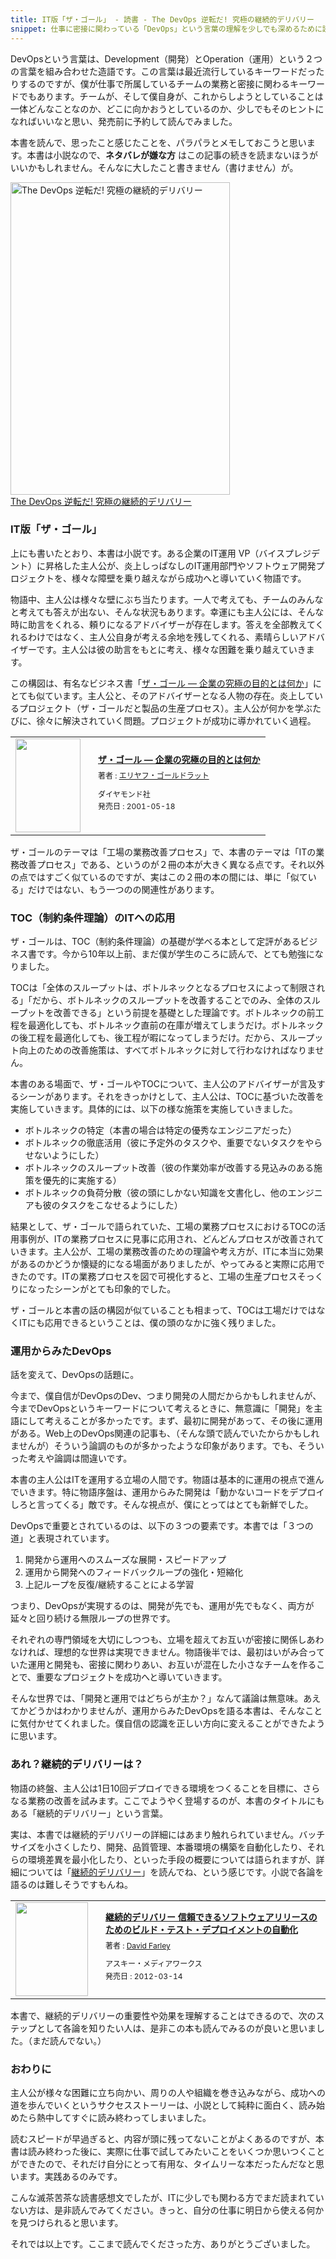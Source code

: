 ```yaml
---
title: IT版「ザ・ゴール」 - 読書 - The DevOps 逆転だ! 究極の継続的デリバリー
snippet: 仕事に密接に関わっている「DevOps」という言葉の理解を少しでも深めるために読んでみました。
---
```


DevOpsという言葉は、Development（開発）とOperation（運用）という２つの言葉を組み合わせた造語です。この言葉は最近流行しているキーワードだったりするのですが、僕が仕事で所属しているチームの業務と密接に関わるキーワードでもあります。チームが、そして僕自身が、これからしようとしていることは一体どんなことなのか、どこに向かおうとしているのか、少しでもそのヒントになればいいなと思い、発売前に予約して読んでみました。

本書を読んで、思ったこと感じたことを、パラパラとメモしておこうと思います。本書は小説なので、**ネタバレが嫌な方** はこの記事の続きを読まないほうがいいかもしれません。そんなに大したこと書きません（書けません）が。

<a href="http://www.amazon.co.jp/The-DevOps-%E9%80%86%E8%BB%A2%E3%81%A0-%E7%A9%B6%E6%A5%B5%E3%81%AE%E7%B6%99%E7%B6%9A%E7%9A%84%E3%83%87%E3%83%AA%E3%83%90%E3%83%AA%E3%83%BC-%E3%82%B8%E3%83%BC%E3%83%B3%E3%83%BB%E3%82%AD%E3%83%A0/dp/4822285359%3FSubscriptionId%3D0AVSM5SVKRWTFMG7ZR82%26tag%3Dcreativestylekadoppe-22%26linkCode%3Dxm2%26camp%3D2025%26creative%3D165953%26creativeASIN%3D4822285359" target="_blank" title="The DevOps 逆転だ!    究極の継続的デリバリー"><img src="http://ecx.images-amazon.com/images/I/51hWpndWaTL.jpg" width="351" height="500" alt="The DevOps 逆転だ!    究極の継続的デリバリー" /><br>The DevOps 逆転だ! 究極の継続的デリバリー </a>

### IT版「ザ・ゴール」

上にも書いたとおり、本書は小説です。ある企業のIT運用 VP（バイスプレジデント）に昇格した主人公が、炎上しっぱなしのIT運用部門やソフトウェア開発プロジェクトを、様々な障壁を乗り越えながら成功へと導いていく物語です。

物語中、主人公は様々な壁にぶち当たります。一人で考えても、チームのみんなと考えても答えが出ない、そんな状況もあります。幸運にも主人公には、そんな時に助言をくれる、頼りになるアドバイザーが存在します。答えを全部教えてくれるわけではなく、主人公自身が考える余地を残してくれる、素晴らしいアドバイザーです。主人公は彼の助言をもとに考え、様々な困難を乗り越えていきます。

この構図は、有名なビジネス書「[ザ・ゴール ― 企業の究極の目的とは何か](http://www.amazon.co.jp/%E3%82%B6%E3%83%BB%E3%82%B4%E3%83%BC%E3%83%AB-%E2%80%95-%E4%BC%81%E6%A5%AD%E3%81%AE%E7%A9%B6%E6%A5%B5%E3%81%AE%E7%9B%AE%E7%9A%84%E3%81%A8%E3%81%AF%E4%BD%95%E3%81%8B-%E3%82%A8%E3%83%AA%E3%83%A4%E3%83%95%E3%83%BB%E3%82%B4%E3%83%BC%E3%83%AB%E3%83%89%E3%83%A9%E3%83%83%E3%83%88/dp/4478420408%3FSubscriptionId%3D0AVSM5SVKRWTFMG7ZR82%26tag%3Dcreativestylekadoppe-22%26linkCode%3Dxm2%26camp%3D2025%26creative%3D165953%26creativeASIN%3D4478420408)」にとても似ています。主人公と、そのアドバイザーとなる人物の存在。炎上しているプロジェクト（ザ・ゴールだと製品の生産プロセス）。主人公が何かを学ぶたびに、徐々に解決されていく問題。プロジェクトが成功に導かれていく過程。

<div class="booklog_html"><table><tr><td class="booklog_html_image"><a href="http://www.amazon.co.jp/%E3%82%B6%E3%83%BB%E3%82%B4%E3%83%BC%E3%83%AB-%E2%80%95-%E4%BC%81%E6%A5%AD%E3%81%AE%E7%A9%B6%E6%A5%B5%E3%81%AE%E7%9B%AE%E7%9A%84%E3%81%A8%E3%81%AF%E4%BD%95%E3%81%8B-%E3%82%A8%E3%83%AA%E3%83%A4%E3%83%95%E3%83%BB%E3%82%B4%E3%83%BC%E3%83%AB%E3%83%89%E3%83%A9%E3%83%83%E3%83%88/dp/4478420408%3FSubscriptionId%3D0AVSM5SVKRWTFMG7ZR82%26tag%3Dcreativestylekadoppe-22%26linkCode%3Dxm2%26camp%3D2025%26creative%3D165953%26creativeASIN%3D4478420408" target="_blank"><img src="http://ecx.images-amazon.com/images/I/51X9HRVXSRL._SL160_.jpg" width="104" height="150" style="border:0;border-radius:0;" /></a></td><td class="booklog_html_info" style="padding-left:20px;"><div class="booklog_html_title" style="margin-bottom:10px;font-size:14px;font-weight:bold;"><a href="http://www.amazon.co.jp/%E3%82%B6%E3%83%BB%E3%82%B4%E3%83%BC%E3%83%AB-%E2%80%95-%E4%BC%81%E6%A5%AD%E3%81%AE%E7%A9%B6%E6%A5%B5%E3%81%AE%E7%9B%AE%E7%9A%84%E3%81%A8%E3%81%AF%E4%BD%95%E3%81%8B-%E3%82%A8%E3%83%AA%E3%83%A4%E3%83%95%E3%83%BB%E3%82%B4%E3%83%BC%E3%83%AB%E3%83%89%E3%83%A9%E3%83%83%E3%83%88/dp/4478420408%3FSubscriptionId%3D0AVSM5SVKRWTFMG7ZR82%26tag%3Dcreativestylekadoppe-22%26linkCode%3Dxm2%26camp%3D2025%26creative%3D165953%26creativeASIN%3D4478420408" target="_blank">ザ・ゴール ― 企業の究極の目的とは何か</a></div><div style="margin-bottom:10px;"><div class="booklog_html_author" style="margin-bottom:15px;font-size:12px;;line-height:1.2em">著者 : <a href="http://booklog.jp/author/%E3%82%A8%E3%83%AA%E3%83%A4%E3%83%95%E3%83%BB%E3%82%B4%E3%83%BC%E3%83%AB%E3%83%89%E3%83%A9%E3%83%83%E3%83%88" target="_blank">エリヤフ・ゴールドラット</a></div><div class="booklog_html_manufacturer" style="margin-bottom:5px;font-size:12px;;line-height:1.2em">ダイヤモンド社</div><div class="booklog_html_release" style="font-size:12px;;line-height:1.2em">発売日 : 2001-05-18</div></div><div class="booklog_html_link_amazon"></div></td></tr></table></div>

ザ・ゴールのテーマは「工場の業務改善プロセス」で、本書のテーマは「ITの業務改善プロセス」である、というのが２冊の本が大きく異なる点です。それ以外の点ではすごく似ているのですが、実はこの２冊の本の間には、単に「似ている」だけではない、もう一つのの関連性があります。

### TOC（制約条件理論）のITへの応用

ザ・ゴールは、TOC（制約条件理論）の基礎が学べる本として定評があるビジネス書です。今から10年以上前、まだ僕が学生のころに読んで、とても勉強になりました。

TOCは「全体のスループットは、ボトルネックとなるプロセスによって制限される」「だから、ボトルネックのスループットを改善することでのみ、全体のスループットを改善できる」という前提を基礎とした理論です。ボトルネックの前工程を最適化しても、ボトルネック直前の在庫が増えてしまうだけ。ボトルネックの後工程を最適化しても、後工程が暇になってしまうだけ。だから、スループット向上のための改善施策は、すべてボトルネックに対して行わなければなりません。

本書のある場面で、ザ・ゴールやTOCについて、主人公のアドバイザーが言及するシーンがあります。それをきっかけとして、主人公は、TOCに基づいた改善を実施していきます。具体的には、以下の様な施策を実施していきました。

* ボトルネックの特定（本書の場合は特定の優秀なエンジニアだった）
* ボトルネックの徹底活用（彼に予定外のタスクや、重要でないタスクをやらせないようにした）
* ボトルネックのスループット改善（彼の作業効率が改善する見込みのある施策を優先的に実施する）
* ボトルネックの負荷分散（彼の頭にしかない知識を文書化し、他のエンジニアも彼のタスクをこなせるようにした）

結果として、ザ・ゴールで語られていた、工場の業務プロセスにおけるTOCの活用事例が、ITの業務プロセスに見事に応用され、どんどんプロセスが改善されていきます。主人公が、工場の業務改善のための理論や考え方が、ITに本当に効果があるのかどうか懐疑的になる場面がありましたが、やってみると実際に応用できたのです。ITの業務プロセスを図で可視化すると、工場の生産プロセスそっくりになったシーンがとても印象的でした。

ザ・ゴールと本書の話の構図が似ていることも相まって、TOCは工場だけではなくITにも応用できるということは、僕の頭のなかに強く残りました。


### 運用からみたDevOps

話を変えて、DevOpsの話題に。

今まで、僕自信がDevOpsのDev、つまり開発の人間だからかもしれませんが、今までDevOpsというキーワードについて考えるときに、無意識に「開発」を主語にして考えることが多かったです。まず、最初に開発があって、その後に運用がある。Web上のDevOps関連の記事も、（そんな頭で読んでいたからかもしれませんが）そういう論調のものが多かったような印象があります。でも、そういった考えや論調は間違いです。

本書の主人公はITを運用する立場の人間です。物語は基本的に運用の視点で進んでいきます。特に物語序盤は、運用からみた開発は「動かないコードをデプロイしろと言ってくる」敵です。そんな視点が、僕にとってはとても新鮮でした。

DevOpsで重要とされているのは、以下の３つの要素です。本書では「３つの道」と表現されています。

1. 開発から運用へのスムーズな展開・スピードアップ
2. 運用から開発へのフィードバックループの強化・短縮化
3. 上記ループを反復/継続することによる学習

つまり、DevOpsが実現するのは、開発が先でも、運用が先でもなく、両方が延々と回り続ける無限ループの世界です。

それぞれの専門領域を大切にしつつも、立場を超えてお互いが密接に関係しあわなければ、理想的な世界は実現できません。物語後半では、最初はいがみ合っていた運用と開発も、密接に関わりあい、お互いが混在した小さなチームを作ることで、重要なプロジェクトを成功へと導いていきます。

そんな世界では、「開発と運用ではどちらが主か？」なんて議論は無意味。あえてかどうかはわかりませんが、運用からみたDevOpsを語る本書は、そんなことに気付かせてくれました。僕自信の認識を正しい方向に変えることができたように思います。


### あれ？継続的デリバリーは？

物語の終盤、主人公は1日10回デプロイできる環境をつくることを目標に、さらなる業務の改善を試みます。ここでようやく登場するのが、本書のタイトルにもある「継続的デリバリー」という言葉。

実は、本書では継続的デリバリーの詳細にはあまり触れられていません。バッチサイズを小さくしたり、開発、品質管理、本番環境の構築を自動化したり、それらの環境差異を最小化したり、といった手段の概要については語られますが、詳細については「[継続的デリバリー](http://www.amazon.co.jp/%E7%B6%99%E7%B6%9A%E7%9A%84%E3%83%87%E3%83%AA%E3%83%90%E3%83%AA%E3%83%BC-%E4%BF%A1%E9%A0%BC%E3%81%A7%E3%81%8D%E3%82%8B%E3%82%BD%E3%83%95%E3%83%88%E3%82%A6%E3%82%A7%E3%82%A2%E3%83%AA%E3%83%AA%E3%83%BC%E3%82%B9%E3%81%AE%E3%81%9F%E3%82%81%E3%81%AE%E3%83%93%E3%83%AB%E3%83%89%E3%83%BB%E3%83%86%E3%82%B9%E3%83%88%E3%83%BB%E3%83%87%E3%83%97%E3%83%AD%E3%82%A4%E3%83%A1%E3%83%B3%E3%83%88%E3%81%AE%E8%87%AA%E5%8B%95%E5%8C%96-David-Farley/dp/4048707876%3FSubscriptionId%3D0AVSM5SVKRWTFMG7ZR82%26tag%3Dcreativestylekadoppe-22%26linkCode%3Dxm2%26camp%3D2025%26creative%3D165953%26creativeASIN%3D4048707876)」を読んでね、という感じです。小説で各論を語るのは難しそうですもんね。

<div class="booklog_html"><table><tr><td class="booklog_html_image"><a href="http://www.amazon.co.jp/%E7%B6%99%E7%B6%9A%E7%9A%84%E3%83%87%E3%83%AA%E3%83%90%E3%83%AA%E3%83%BC-%E4%BF%A1%E9%A0%BC%E3%81%A7%E3%81%8D%E3%82%8B%E3%82%BD%E3%83%95%E3%83%88%E3%82%A6%E3%82%A7%E3%82%A2%E3%83%AA%E3%83%AA%E3%83%BC%E3%82%B9%E3%81%AE%E3%81%9F%E3%82%81%E3%81%AE%E3%83%93%E3%83%AB%E3%83%89%E3%83%BB%E3%83%86%E3%82%B9%E3%83%88%E3%83%BB%E3%83%87%E3%83%97%E3%83%AD%E3%82%A4%E3%83%A1%E3%83%B3%E3%83%88%E3%81%AE%E8%87%AA%E5%8B%95%E5%8C%96-David-Farley/dp/4048707876%3FSubscriptionId%3D0AVSM5SVKRWTFMG7ZR82%26tag%3Dcreativestylekadoppe-22%26linkCode%3Dxm2%26camp%3D2025%26creative%3D165953%26creativeASIN%3D4048707876" target="_blank"><img src="http://ecx.images-amazon.com/images/I/51PSTD-2eIL._SL160_.jpg" width="116" height="150" style="border:0;border-radius:0;" /></a></td><td class="booklog_html_info" style="padding-left:20px;"><div class="booklog_html_title" style="margin-bottom:10px;font-size:14px;font-weight:bold;"><a href="http://www.amazon.co.jp/%E7%B6%99%E7%B6%9A%E7%9A%84%E3%83%87%E3%83%AA%E3%83%90%E3%83%AA%E3%83%BC-%E4%BF%A1%E9%A0%BC%E3%81%A7%E3%81%8D%E3%82%8B%E3%82%BD%E3%83%95%E3%83%88%E3%82%A6%E3%82%A7%E3%82%A2%E3%83%AA%E3%83%AA%E3%83%BC%E3%82%B9%E3%81%AE%E3%81%9F%E3%82%81%E3%81%AE%E3%83%93%E3%83%AB%E3%83%89%E3%83%BB%E3%83%86%E3%82%B9%E3%83%88%E3%83%BB%E3%83%87%E3%83%97%E3%83%AD%E3%82%A4%E3%83%A1%E3%83%B3%E3%83%88%E3%81%AE%E8%87%AA%E5%8B%95%E5%8C%96-David-Farley/dp/4048707876%3FSubscriptionId%3D0AVSM5SVKRWTFMG7ZR82%26tag%3Dcreativestylekadoppe-22%26linkCode%3Dxm2%26camp%3D2025%26creative%3D165953%26creativeASIN%3D4048707876" target="_blank">継続的デリバリー 信頼できるソフトウェアリリースのためのビルド・テスト・デプロイメントの自動化</a></div><div style="margin-bottom:10px;"><div class="booklog_html_author" style="margin-bottom:15px;font-size:12px;;line-height:1.2em">著者 : <a href="http://booklog.jp/author/David+Farley" target="_blank">David Farley</a></div><div class="booklog_html_manufacturer" style="margin-bottom:5px;font-size:12px;;line-height:1.2em">アスキー・メディアワークス</div><div class="booklog_html_release" style="font-size:12px;;line-height:1.2em">発売日 : 2012-03-14</div></div><div class="booklog_html_link_amazon"></div></td></tr></table></div>

本書で、継続的デリバリーの重要性や効果を理解することはできるので、次のステップとして各論を知りたい人は、是非この本も読んでみるのが良いと思いました。（まだ読んでない。）


### おわりに

主人公が様々な困難に立ち向かい、周りの人や組織を巻き込みながら、成功への道を歩んでいくというサクセスストーリーは、小説として純粋に面白く、読み始めたら熱中してすぐに読み終わってしまいました。

読むスピードが早過ぎると、内容が頭に残ってないことがよくあるのですが、本書は読み終わった後に、実際に仕事で試してみたいことをいくつか思いつくことができたので、それだけ自分にとって有用な、タイムリーな本だったんだなと思います。実践あるのみです。

こんな滅茶苦茶な読書感想文でしたが、ITに少しでも関わる方でまだ読まれていない方は、是非読んでみてください。きっと、自分の仕事に明日から使える何かを見つけられると思います。

それでは以上です。ここまで読んでくださった方、ありがとうございました。
